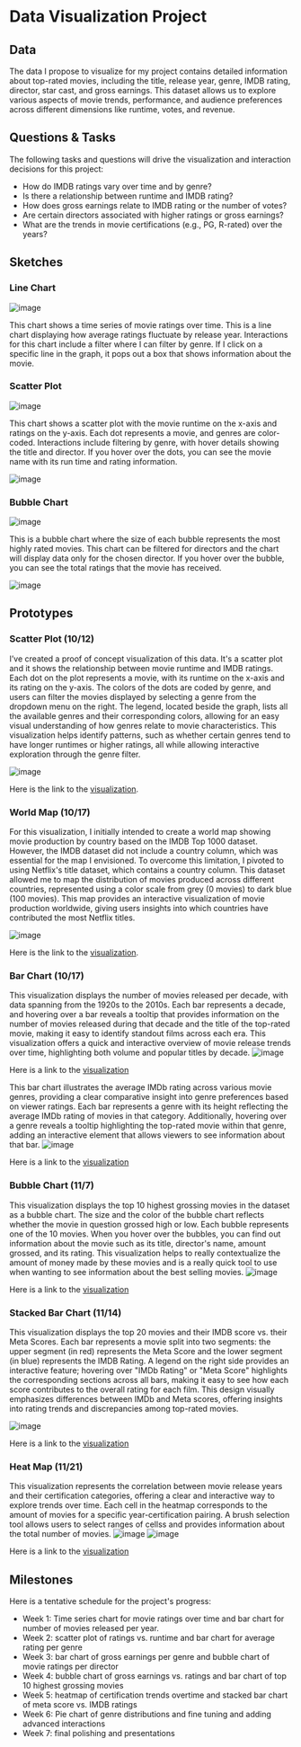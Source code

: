 # Data Visualization Project

## Data

The data I propose to visualize for my project contains detailed information about top-rated movies, including the title, release year, genre, IMDB rating, director, star cast, and gross earnings. This dataset allows us to explore various aspects of movie trends, performance, and audience preferences across different dimensions like runtime, votes, and revenue.

## Questions & Tasks

The following tasks and questions will drive the visualization and interaction decisions for this project:

* How do IMDB ratings vary over time and by genre?
* Is there a relationship between runtime and IMDB rating?
* How does gross earnings relate to IMDB rating or the number of votes?
* Are certain directors associated with higher ratings or gross earnings?
* What are the trends in movie certifications (e.g., PG, R-rated) over the years?
  
## Sketches

### Line Chart
![image](https://github.com/user-attachments/assets/26ada15e-7058-4f75-844d-37409fd2c715)

This chart shows a time series of movie ratings over time. This is a line chart displaying how average ratings fluctuate by release year. Interactions for this chart include a filter where I can filter by genre. If I click on a specific line in the graph, it pops out a box that shows information about the movie. 

### Scatter Plot
![image](https://github.com/user-attachments/assets/3cb95b2f-002a-46e8-9694-72f5e53e011a)

This chart shows a scatter plot with the movie runtime on the x-axis and ratings on the y-axis. Each dot represents a movie, and genres are color-coded. Interactions include filtering by genre, with hover details showing the title and director. If you hover over the dots, you can see the movie name with its run time and rating information.

![image](https://github.com/user-attachments/assets/74b1715c-21a7-404b-b984-409db3c24891)

### Bubble Chart
![image](https://github.com/user-attachments/assets/ba22d872-3c31-4e1a-bab8-f9ea8fa45fe2)

This is a bubble chart where the size of each bubble represents the most highly rated movies. This chart can be filtered for directors and the chart will display data only for the chosen director. If you hover over the bubble, you can see the total ratings that the movie has received.

![image](https://github.com/user-attachments/assets/7d3f4b21-2797-4714-9c0e-f5606201b056)


## Prototypes
### Scatter Plot (10/12)
I’ve created a proof of concept visualization of this data. It's a scatter plot and it shows the relationship between movie runtime and IMDB ratings. Each dot on the plot represents a movie, with its runtime on the x-axis and its rating on the y-axis. The colors of the dots are coded by genre, and users can filter the movies displayed by selecting a genre from the dropdown menu on the right. The legend, located beside the graph, lists all the available genres and their corresponding colors, allowing for an easy visual understanding of how genres relate to movie characteristics. This visualization helps identify patterns, such as whether certain genres tend to have longer runtimes or higher ratings, all while allowing interactive exploration through the genre filter.

![image](https://github.com/user-attachments/assets/9f82198b-d7f2-4da5-8b78-613e5cf15624)

Here is the link to the [visualization](https://vizhub.com/rkhan570/429e8e8914e1420590ba25713a5a95bc?mode=embed).

### World Map (10/17)
For this visualization, I initially intended to create a world map showing movie production by country based on the IMDB Top 1000 dataset. However, the IMDB dataset did not include a country column, which was essential for the map I envisioned. To overcome this limitation, I pivoted to using Netflix's title dataset, which contains a country column. This dataset allowed me to map the distribution of movies produced across different countries, represented using a color scale from grey (0 movies) to dark blue (100 movies). This map provides an interactive visualization of movie production worldwide, giving users insights into which countries have contributed the most Netflix titles.

![image](https://github.com/user-attachments/assets/ed1b0237-aa63-428f-9668-3071ed9384c3)

Here is the link to the [visualization](https://vizhub.com/rkhan570/2ac74cb664aa4253a8687beec3c46070?mode=embed).

### Bar Chart (10/17)
This visualization displays the number of movies released per decade, with data spanning from the 1920s to the 2010s. Each bar represents a decade, and hovering over a bar reveals a tooltip that provides information on the number of movies released during that decade and the title of the top-rated movie, making it easy to identify standout films across each era. This visualization offers a quick and interactive overview of movie release trends over time, highlighting both volume and popular titles by decade. 
![image](https://github.com/user-attachments/assets/ec1e5a72-5bb4-464a-a393-347a6d44b191)

Here is a link to the [visualization](https://vizhub.com/rkhan570/e580c750d66148a1bba59e3e17fb87af?mode=embed)

This bar chart illustrates the average IMDb rating across various movie genres, providing a clear comparative insight into genre preferences based on viewer ratings. Each bar represents a genre with its height reflecting the average IMDb rating of movies in that category. Additionally, hovering over a genre reveals a tooltip highlighting the top-rated movie within that genre, adding an interactive element that allows viewers to see information about that bar. 
![image](https://github.com/user-attachments/assets/bbfd0205-3221-442a-a035-7b15d5176aec)

Here is a link to the [visualization](https://vizhub.com/rkhan570/3e4ba018c8c1434baf03c6f56a945c0b?mode=embed)

### Bubble Chart (11/7)
This visualization displays the top 10 highest grossing movies in the dataset as a bubble chart. The size and the color of the bubble chart reflects whether the movie in question grossed high or low. Each bubble represents one of the 10 movies. When you hover over the bubbles, you can find out information about the movie such as its title, director's name, amount grossed, and its rating. This visualization helps to really contextualize the amount of money made by these movies and is a really quick tool to use when wanting to see information about the best selling movies.
![image](https://github.com/user-attachments/assets/b3270495-016a-426f-b073-567754e2d476)


Here is a link to the [visualization](https://vizhub.com/rkhan570/e8e436f75cd34cfc9b1f69c3cdd7a1ec?mode=embed)

### Stacked Bar Chart (11/14)
This visualization displays the top 20 movies and their IMDB score vs. their Meta Scores. Each bar represents a movie split into two segments: the upper segment (in red) represents the Meta Score and the lower segment (in blue) represents the IMDB Rating. A legend on the right side provides an interactive feature; hovering over "IMDb Rating" or "Meta Score" highlights the corresponding sections across all bars, making it easy to see how each score contributes to the overall rating for each film. This design visually emphasizes differences between IMDb and Meta scores, offering insights into rating trends and discrepancies among top-rated movies.

![image](https://github.com/user-attachments/assets/0482fc10-3fdf-4e60-91ff-da3ce7ab715e)

Here is a link to the [visualization](https://vizhub.com/rkhan570/7872ef88c8db4825a18b0527a9fc22f6?mode=embed)

### Heat Map (11/21)
This visualization represents the correlation between movie release years and their certification categories, offering a clear and interactive way to explore trends over time. Each cell in the heatmap corresponds to the amount of movies for a specific year-certification pairing. A brush selection tool allows users to select ranges of cellss and provides information about the total number of movies. 
![image](https://github.com/user-attachments/assets/dbe37e90-bff6-4251-9925-ba656ba6bb67)
![image](https://github.com/user-attachments/assets/d5683e07-6cec-4d21-8807-523524ce2794)

Here is a link to the [visualization](https://vizhub.com/rkhan570/8a154de6e8864bc0b0e93ba281124fa0?edit=files&file=viz.js&tabs=viz.js%7Eindex.js)
## Milestones

Here is a tentative schedule for the project's progress:
* Week 1: Time series chart for movie ratings over time and bar chart for number of movies released per year.
* Week 2: scatter plot of ratings vs. runtime and bar chart for average rating per genre
* Week 3: bar chart of gross earnings per genre and bubble chart of movie ratings per director
* Week 4: bubble chart of gross earnings vs. ratings and bar chart of top 10 highest grossing movies
* Week 5: heatmap of certification trends overtime and stacked bar chart of meta score vs. IMDB ratings
* Week 6: Pie chart of genre distributions and fine tuning and adding advanced interactions
* Week 7: final polishing and presentations
